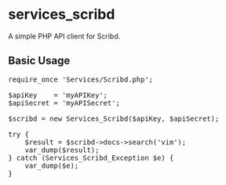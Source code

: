 services_scribd
=========================

A simple PHP API client for Scribd.

Basic Usage
-----------

<pre>
require_once 'Services/Scribd.php';

$apiKey    = 'myAPIKey';
$apiSecret = 'myAPISecret';

$scribd = new Services_Scribd($apiKey, $apiSecret);

try {
    $result = $scribd->docs->search('vim');
    var_dump($result);
} catch (Services_Scribd_Exception $e) {
    var_dump($e);
}
</pre>
